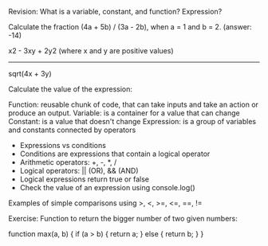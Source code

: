 Revision:
What is a variable, constant, and function? Expression?

Calculate the fraction (4a + 5b) / (3a - 2b), when a = 1 and b = 2. (answer: -14)

  x2 - 3xy + 2y2 (where x and y are positive values)
  ______________
   sqrt(4x + 3y)

Calculate the value of the expression: 

Function: reusable chunk of code, that can take inputs and take an action or produce an output.
Variable: is a container for a value that can change
Constant: is a value that doesn't change
Expression: is a group of variables and constants connected by operators

- Expressions vs conditions
- Conditions are expressions that contain a logical operator
- Arithmetic operators: +, -, *, /
- Logical operators: || (OR), && (AND)
- Logical expressions return true or false
- Check the value of an expression using console.log(<expression>)

Examples of simple comparisons using >, <, >=, <=, ==, !=

Exercise:
Function to return the bigger number of two given numbers:

function max(a, b) {
    if (a > b) {
        return a;
    } else {
        return b;
    }
}